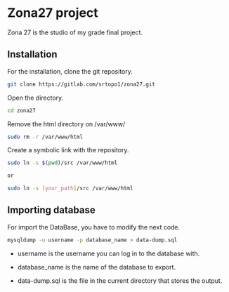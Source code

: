 # Zona27 project

Zona 27 is the studio of my grade final project.

## Installation 

For the installation, clone the git repository.

```bash
git clone https://gitlab.com/srtopo1/zona27.git
```

Open the directory.

```bash
cd zona27
```

Remove the html directory on /var/www/

```bash
sudo rm -r /var/www/html
```

Create a symbolic link with the repository.

```bash
sudo ln -s $(pwd)/src /var/www/html

or

sudo ln -s [your_path]/src /var/www/html
```

## Importing database 

For import the DataBase, you have to modify the next code.

```bash
mysqldump -u username -p database_name > data-dump.sql
```

- username is the username you can log in to the database with.

- database_name is the name of the database to export.

- data-dump.sql is the file in the current directory that stores the output.
